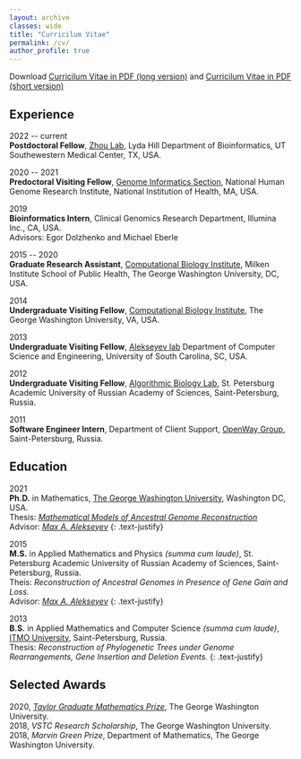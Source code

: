 ```yaml
---
layout: archive
classes: wide
title: "Curricilum Vitae"
permalink: /cv/
author_profile: true
---
```


Download [Curricilum Vitae in PDF (long version)](https://www.dropbox.com/s/zgc30iy719nclls/cv_avdeyev.pdf?dl=0) and [Curricilum Vitae in PDF (short version)](https://www.dropbox.com/s/t49xv27c3b5vvmb/short_cv_avdeyev.pdf?dl=0)

## Experience
2022 -- current   
**Postdoctoral Fellow**, [Zhou Lab](https://zhoulab.io/), Lyda Hill Department of Bioinformatics, UT Southewestern Medical Center, TX, USA.

2020 -- 2021  
**Predoctoral Visiting Fellow**, [Genome Informatics Section](https://genomeinformatics.github.io/), National Human Genome Research Institute, National Institution of Health, MA, USA.

2019  
**Bioinformatics Intern**, Clinical Genomics Research Department, Illumina Inc., CA, USA.  
Advisors: Egor Dolzhenko and Michael Eberle

2015 -- 2020  
**Graduate Research Assistant**, [Computational Biology Institute](https://cbi.gwu.edu), Milken Institute School of Public Health, The George Washington University, DC, USA. 

2014  
**Undergraduate Visiting Fellow**, [Computational Biology Institute](https://cbi.gwu.edu), The George Washington University, VA, USA.  

2013  
**Undergraduate Visiting Fellow**, [Alekseyev lab](https://home.gwu.edu/~maxal/) Department of Computer Science and Engineering, University of South Carolina, SC, USA.  

2012  
**Undergraduate Visiting Fellow**, [Algorithmic Biology Lab](http://bioinf.spbau.ru/en), St. Petersburg Academic University of Russian Academy of Sciences, Saint-Petersburg, Russia.

2011  
**Software Engineer Intern**, Department of Client Support, [OpenWay Group](https://www.openwaygroup.com/), Saint-Petersburg, Russia. 

## Education 
2021  
**Ph.D.** in Mathematics, [The George Washington University](https://www.gwu.edu/), Washington DC, USA.  
Thesis: *[Mathematical Models of Ancestral Genome Reconstruction](https://www.proquest.com/openview/fc955c90d019e7fee608b5820836f23a/1?pq-origsite=gscholar&cbl=18750&diss=y)*  
Advisor: [*Max A. Alekseyev*](https://home.gwu.edu/~maxal/)
{: .text-justify}

2015  
**M.S.** in Applied Mathematics and Physics *(summa cum laude)*, St. Petersburg Academic University of Russian Academy of Sciences, Saint-Petersburg, Russia.  
Theis: *Reconstruction of Ancestral Genomes in Presence of Gene Gain and Loss.*  
Advisor: [*Max A. Alekseyev*](https://home.gwu.edu/~maxal/)
{: .text-justify}

2013  
**B.S.** in Applied Mathematics and Computer Science *(summa cum laude)*, [ITMO University](http://en.ifmo.ru/en/), Saint-Petersburg, Russia.  
Thesis: *Reconstruction of Phylogenetic Trees under Genome Rearrangements, Gene Insertion and Deletion Events.*
{: .text-justify}


## Selected Awards
2020, *[Taylor Graduate Mathematics Prize](https://en.wikipedia.org/wiki/The_Taylor_Prize_in_Mathematics)*, The George Washington University.  
2018, *VSTC Research Scholarship*, The George Washington University.  
2018, *Marvin Green Prize*, Department of Mathematics, The George Washington University.
